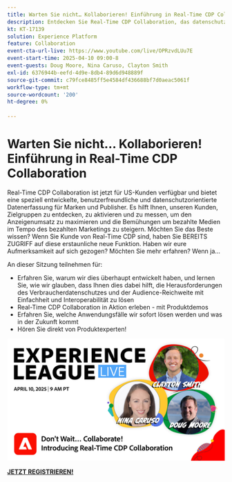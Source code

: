 ```yaml
---
title: Warten Sie nicht… Kollaborieren! Einführung in Real-Time CDP Collaboration
description: Entdecken Sie Real-Time CDP Collaboration, das datenschutzorientierte Lösungen für Marken und Herausgeber anbietet, um die Zielgruppenaktivierung zu verbessern, den Anzeigenumsatz zu maximieren und die Paid-Media-Aktivitäten zu optimieren - komplett mit Produktdemos, Experteneinblicken und anstehenden Anwendungsfällen.
kt: KT-17139
solution: Experience Platform
feature: Collaboration
event-cta-url-live: https://www.youtube.com/live/OPRzvdLUu7E
event-start-time: 2025-04-10 09:00-8
event-guests: Doug Moore, Nina Caruso, Clayton Smith
exl-id: 6376944b-eefd-4d9e-8db4-89d6d948889f
source-git-commit: c79fce8485ff5e4584df436688bf7d0aeac5061f
workflow-type: tm+mt
source-wordcount: '200'
ht-degree: 0%

---
```


# Warten Sie nicht… Kollaborieren! Einführung in Real-Time CDP Collaboration

Real-Time CDP Collaboration ist jetzt für US-Kunden verfügbar und bietet eine speziell entwickelte, benutzerfreundliche und datenschutzorientierte Datenerfassung für Marken und Publisher. Es hilft Ihnen, unseren Kunden, Zielgruppen zu entdecken, zu aktivieren und zu messen, um den Anzeigenumsatz zu maximieren und die Bemühungen um bezahlte Medien im Tempo des bezahlten Marketings zu steigern. Möchten Sie das Beste wissen? Wenn Sie Kunde von Real-Time CDP sind, haben Sie BEREITS ZUGRIFF auf diese erstaunliche neue Funktion. Haben wir eure Aufmerksamkeit auf sich gezogen? Möchten Sie mehr erfahren? Wenn ja…

An dieser Sitzung teilnehmen für:

* Erfahren Sie, warum wir dies überhaupt entwickelt haben, und lernen Sie, wie wir glauben, dass Ihnen dies dabei hilft, die Herausforderungen des Verbraucherdatenschutzes und der Audience-Reichweite mit Einfachheit und Interoperabilität zu lösen
* Real-Time CDP Collaboration in Aktion erleben - mit Produktdemos
* Erfahren Sie, welche Anwendungsfälle wir sofort lösen werden und was in der Zukunft kommt
* Hören Sie direkt von Produktexperten!

[![ExL LIVE 10. April 2025](assets/WebBanner_Apr10_2025.jpg)](https://engage.adobe.com/ExpLeagueLive-250410.html)

[**JETZT REGISTRIEREN!**](https://engage.adobe.com/ExpLeagueLive-250410.html)

